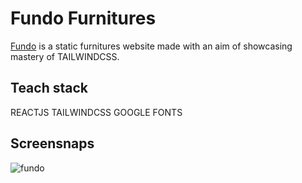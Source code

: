 
# Fundo Furnitures  
[Fundo](https://fundo-furnitures-jk74twn54-newton-nganga.vercel.app/) is a static furnitures website made with an aim of showcasing mastery of TAILWINDCSS.  
## Teach stack
REACTJS TAILWINDCSS GOOGLE FONTS
## Screensnaps 
![fundo](https://github.com/Newton-Nganga/Fundo/assets/93589514/a7a443ce-8500-41bc-b308-dfb527f509d5)


